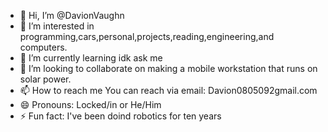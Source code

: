 - 👋 Hi, I’m @DavionVaughn
- 👀 I’m interested in programming,cars,personal,projects,reading,engineering,and computers.
- 🌱 I’m currently learning idk ask me 
- 💞️ I’m looking to collaborate on making a mobile workstation that runs on solar power.
- 📫 How to reach me You can reach via email: Davion0805092gmail.com
- 😄 Pronouns: Locked/in or He/Him
- ⚡ Fun fact: I've been doind robotics for ten years

<!---
DavionVaughn/DavionVaughn is a ✨ special ✨ repository because its `README.md` (this file) appears on your GitHub profile.
You can click the Preview link to take a look at your changes.
--->
